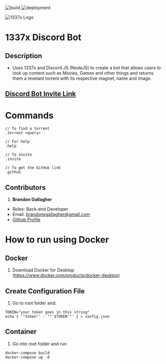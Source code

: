 ![build](https://github.com/brandongallagher1999/1337x-Bot/actions/workflows/ci.yml/badge.svg) ![deployment](https://github.com/brandongallagher1999/1337x-Bot/actions/workflows/azure.yml/badge.svg)

![1337x Logo](https://duckduckgo.com/i/e4d3d1a0.png)

# 1337x Discord Bot

## Description

- Uses 1337x and Discord.JS (NodeJS) to create a bot that allows users to look up content such as Movies, Games and other things and returns them a revelant
  torrent with its respective magnet, name and image.

## [Discord Bot Invite Link](https://discord.com/api/oauth2/authorize?client_id=733428046845050982&permissions=536921088&scope=bot)

# Commands

```
// To find a torrent
.torrent <query>

// For help
.help

// To invite
.invite

// To get the GitHub link
.github
```

## Contributors

1. **Brandon Gallagher**

- Roles: Back-end Developer
- Email: brandonegallagher@gmail.com
- [Github Profile](https://github.com/brandongallagher1999)

# How to run using Docker

## Docker

1. Download Docker for Desktop (https://www.docker.com/products/docker-desktop)

## Create Configuration File

1. Go to root folder and:
```
TOKEN="your token goes in this string"
echo { '"token"' : '"'$TOKEN'"' } > config.json
```

## Container

1. Go into root folder and run

```
docker-compose build
docker-compose up -d
```
